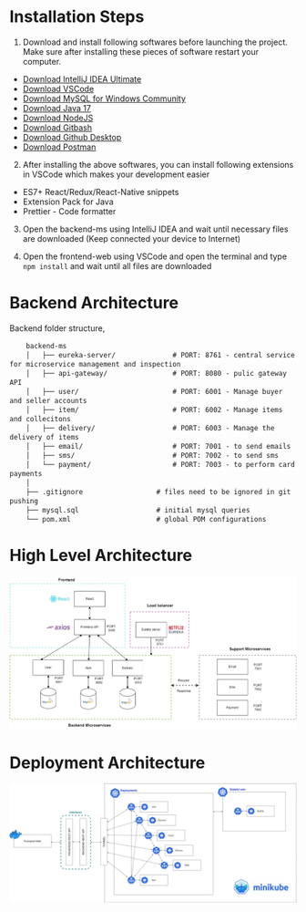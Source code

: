 # Installation Steps
1. Download and install following softwares before launching the project. Make sure after installing these pieces of software restart your computer.
* [Download IntelliJ IDEA Ultimate](https://www.jetbrains.com/idea/download/#section=windows)
* [Download VSCode](https://code.visualstudio.com/download)
* [Download MySQL for Windows Community](https://dev.mysql.com/downloads/installer/)
* [Download Java 17](https://www.oracle.com/java/technologies/javase/jdk17-archive-downloads.html)
* [Download NodeJS](https://nodejs.org/en/download/)
* [Download Gitbash](https://git-scm.com/downloads)
* [Download Github Desktop](https://desktop.github.com/)
* [Download Postman](https://www.postman.com/downloads/)

2. After installing the above softwares, you can install following extensions in VSCode which makes your development easier
* ES7+ React/Redux/React-Native snippets
* Extension Pack for Java
* Prettier - Code formatter

3. Open the backend-ms using IntelliJ IDEA and wait until necessary files are downloaded (Keep connected your device to Internet)

4. Open the frontend-web using VSCode and open the terminal and type `npm install` and wait until all files are downloaded

# Backend Architecture

Backend folder structure,
```
    backend-ms
    │   ├── eureka-server/              # PORT: 8761 - central service for microservice management and inspection
    │   ├── api-gateway/                # PORT: 8080 - pulic gateway API
    │   ├── user/                       # PORT: 6001 - Manage buyer and seller accounts
    │   ├── item/                       # PORT: 6002 - Manage items and collecitons
    │   ├── delivery/                   # PORT: 6003 - Manage the delivery of items
    │   ├── email/                      # PORT: 7001 - to send emails
    │   ├── sms/                        # PORT: 7002 - to send sms
    │   └── payment/                    # PORT: 7003 - to perform card payments
    │
    ├── .gitignore                  # files need to be ignored in git pushing
    ├── mysql.sql                   # initial mysql queries
    └── pom.xml                     # global POM configurations
```

# High Level Architecture
![High Level Architecture - Emptum](backend-ms/dev_purposes_only/source/e_h_l_a.jpg "High Level Architecture - Emptum")

# Deployment Architecture
![Deployment architecture - Emptum](backend-ms/dev_purposes_only/source/e_d_a.jpg "Deployment Architecture - Emptum")